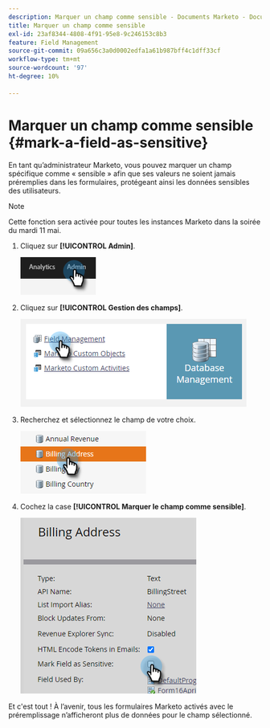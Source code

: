 ```yaml
---
description: Marquer un champ comme sensible - Documents Marketo - Documentation du produit
title: Marquer un champ comme sensible
exl-id: 23af8344-4808-4f91-95e8-9c246153c8b3
feature: Field Management
source-git-commit: 09a656c3a0d0002edfa1a61b987bff4c1dff33cf
workflow-type: tm+mt
source-wordcount: '97'
ht-degree: 10%

---
```


# Marquer un champ comme sensible {#mark-a-field-as-sensitive}

En tant qu’administrateur Marketo, vous pouvez marquer un champ spécifique comme « sensible » afin que ses valeurs ne soient jamais préremplies dans les formulaires, protégeant ainsi les données sensibles des utilisateurs.

>[!NOTE]
>
>Cette fonction sera activée pour toutes les instances Marketo dans la soirée du mardi 11 mai.

1. Cliquez sur **[!UICONTROL Admin]**.

   ![](assets/mark-a-field-as-sensitive-1.png)

1. Cliquez sur **[!UICONTROL Gestion des champs]**.

   ![](assets/mark-a-field-as-sensitive-2.png)

1. Recherchez et sélectionnez le champ de votre choix.

   ![](assets/mark-a-field-as-sensitive-3.png)

1. Cochez la case **[!UICONTROL Marquer le champ comme sensible]**.

   ![](assets/mark-a-field-as-sensitive-4.png)

Et c&#39;est tout ! À l’avenir, tous les formulaires Marketo activés avec le préremplissage n’afficheront plus de données pour le champ sélectionné.
